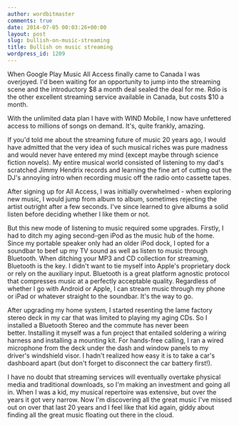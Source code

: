 ```yaml
---
author: wordbitmaster
comments: true
date: 2014-07-05 00:03:26+00:00
layout: post
slug: bullish-on-music-streaming
title: Bullish on music streaming
wordpress_id: 1209
---
```


When Google Play Music All Access finally came to Canada I was overjoyed. I'd been waiting for an opportunity to jump into the streaming scene and the introductory $8 a month deal sealed the deal for me. Rdio is the other excellent streaming service available in Canada, but costs $10 a month.

With the unlimited data plan I have with WIND Mobile, I now have unfettered access to millions of songs on demand. It's, quite frankly, amazing.

If you'd told me about the streaming future of music 20 years ago, I would have admitted that the very idea of such musical riches was pure madness and would never have entered my mind (except maybe through science fiction novels). My entire musical world consisted of listening to my dad's scratched Jimmy Hendrix records and learning the fine art of cutting out the DJ's annoying intro when recording music off the radio onto cassette tapes.

After signing up for All Access, I was initially overwhelmed - when exploring new music, I would jump from album to album, sometimes rejecting the artist outright after a few seconds. I've since learned to give albums a solid listen before deciding whether I like them or not.

But this new mode of listening to music required some upgrades. Firstly, I had to ditch my aging second-gen iPod as the music hub of the home. Since my portable speaker only had an older iPod dock, I opted for a soundbar to beef up my TV sound as well as listen to music through Bluetooth. When ditching your MP3 and CD collection for streaming, Bluetooth is the key. I didn't want to tie myself into Apple's proprietary dock or rely on the auxiliary input. Bluetooth is a great platform agnostic protocol that compresses music at a perfectly acceptable quality. Regardless of whether I go with Android or Apple, I can stream music through my phone or iPad or whatever straight to the soundbar. It's the way to go.

After upgrading my home system, I started resenting the lame factory stereo deck in my car that was limited to playing my aging CDs. So I installed a Bluetooth Stereo and the commute has never been better. Installing it myself was a fun project that entailed soldering a wiring harness and installing a mounting kit. For hands-free calling, I ran a wired microphone from the deck under the dash and window panels to my driver's windshield visor. I hadn't realized how easy it is to take a car's dashboard apart (but don't forget to disconnect the car battery first!).

I have no doubt that streaming services will eventually overtake physical media and traditional downloads, so I'm making an investment and going all in. When I was a kid, my musical repertoire was extensive, but over the years it got very narrow. Now I'm discovering all the great music I've missed out on over that last 20 years and I feel like that kid again, giddy about finding all the great music floating out there in the cloud.
